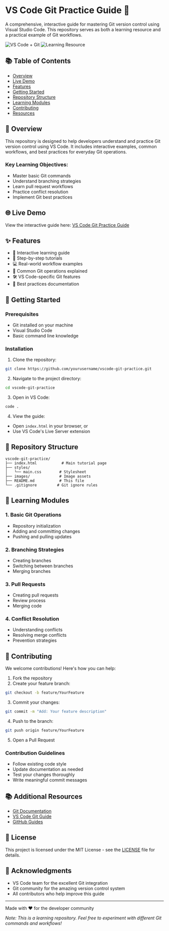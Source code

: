 # VS Code Git Practice Guide 🚀

A comprehensive, interactive guide for mastering Git version control using Visual Studio Code. This repository serves as both a learning resource and a practical example of Git workflows.

![VS Code + Git](https://img.shields.io/badge/VS%20Code-Git-blue?style=for-the-badge&logo=visualstudiocode)
![Learning Resource](https://img.shields.io/badge/Learning-Resource-green?style=for-the-badge)

## 📚 Table of Contents

- [Overview](#overview)
- [Live Demo](#live-demo)
- [Features](#features)
- [Getting Started](#getting-started)
- [Repository Structure](#repository-structure)
- [Learning Modules](#learning-modules)
- [Contributing](#contributing)
- [Resources](#resources)

## 🎯 Overview

This repository is designed to help developers understand and practice Git version control using VS Code. It includes interactive examples, common workflows, and best practices for everyday Git operations.

### Key Learning Objectives:

- Master basic Git commands
- Understand branching strategies
- Learn pull request workflows
- Practice conflict resolution
- Implement Git best practices

## 🌐 Live Demo

View the interactive guide here: [VS Code Git Practice Guide](https://yourusername.github.io/vscode-git-practice)

## ✨ Features

- 📖 Interactive learning guide
- 🎯 Step-by-step tutorials
- 💻 Real-world workflow examples
- 🔄 Common Git operations explained
- 🛠️ VS Code-specific Git features
- 📝 Best practices documentation

## 🚀 Getting Started

### Prerequisites

- Git installed on your machine
- Visual Studio Code
- Basic command line knowledge

### Installation

1. Clone the repository:

```bash
git clone https://github.com/yourusername/vscode-git-practice.git
```

2. Navigate to the project directory:

```bash
cd vscode-git-practice
```

3. Open in VS Code:

```bash
code .
```

4. View the guide:

- Open `index.html` in your browser, or
- Use VS Code's Live Server extension

## 📁 Repository Structure

```
vscode-git-practice/
├── index.html           # Main tutorial page
├── styles/
│   └── main.css        # Stylesheet
├── images/             # Image assets
├── README.md           # This file
└── .gitignore         # Git ignore rules
```

## 📖 Learning Modules

### 1. Basic Git Operations

- Repository initialization
- Adding and committing changes
- Pushing and pulling updates

### 2. Branching Strategies

- Creating branches
- Switching between branches
- Merging branches

### 3. Pull Requests

- Creating pull requests
- Review process
- Merging code

### 4. Conflict Resolution

- Understanding conflicts
- Resolving merge conflicts
- Prevention strategies

## 🤝 Contributing

We welcome contributions! Here's how you can help:

1. Fork the repository
2. Create your feature branch:

```bash
git checkout -b feature/YourFeature
```

3. Commit your changes:

```bash
git commit -m "Add: Your feature description"
```

4. Push to the branch:

```bash
git push origin feature/YourFeature
```

5. Open a Pull Request

### Contribution Guidelines

- Follow existing code style
- Update documentation as needed
- Test your changes thoroughly
- Write meaningful commit messages

## 📚 Additional Resources

- [Git Documentation](https://git-scm.com/doc)
- [VS Code Git Guide](https://code.visualstudio.com/docs/editor/versioncontrol)
- [GitHub Guides](https://guides.github.com)

## 📝 License

This project is licensed under the MIT License - see the [LICENSE](LICENSE) file for details.

## 🙏 Acknowledgments

- VS Code team for the excellent Git integration
- Git community for the amazing version control system
- All contributors who help improve this guide

---

Made with ❤️ for the developer community

_Note: This is a learning repository. Feel free to experiment with different Git commands and workflows!_
